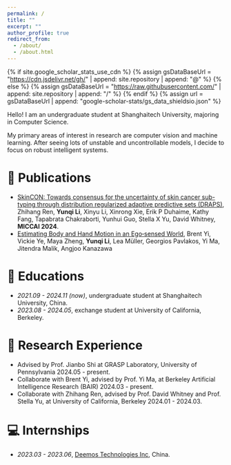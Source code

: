 ```yaml
---
permalink: /
title: ""
excerpt: ""
author_profile: true
redirect_from: 
  - /about/
  - /about.html
---
```


{% if site.google_scholar_stats_use_cdn %}
{% assign gsDataBaseUrl = "https://cdn.jsdelivr.net/gh/" | append: site.repository | append: "@" %}
{% else %}
{% assign gsDataBaseUrl = "https://raw.githubusercontent.com/" | append: site.repository | append: "/" %}
{% endif %}
{% assign url = gsDataBaseUrl | append: "google-scholar-stats/gs_data_shieldsio.json" %}

<span class='anchor' id='about-me'></span>

Hello! I am an undergraduate student at Shanghaitech University, majoring in Computer Science.

My primary areas of interest in research are computer vision and machine learning. After seeing lots of unstable and uncontrollable models, I decide to focus on robust intelligent systems.


<!-- # 🔥 News
- *2022.02*: &nbsp;🎉🎉 Lorem ipsum dolor sit amet, consectetur adipiscing elit. Vivamus ornare aliquet ipsum, ac tempus justo dapibus sit amet. 
- *2022.02*: &nbsp;🎉🎉 Lorem ipsum dolor sit amet, consectetur adipiscing elit. Vivamus ornare aliquet ipsum, ac tempus justo dapibus sit amet.  -->

# 📝 Publications 

<!-- <div class='paper-box'><div class='paper-box-image'><div><div class="badge">MICCAI 2024</div><img src='images/500x300.png' alt="sym" width="100%"></div></div> -->
<!-- <div class='paper-box-text' markdown="1">

[SkinCON: Towards consensus for the uncertainty of skin cancer sub-typing through distribution regularized adaptive predictive sets (DRAPS)](https://web.eecs.umich.edu/~stellayu/publication/doc/2024skinMICCAI.pdf)

Zhihang Ren, **Yunqi Li**, Xinyu Li, Xinrong Xie, Erik P Duhaime, Kathy Fang, Tapabrata Chakraborti, Yunhui Guo, Stella X Yu, David Whitney -->

<!-- [**Project**](https://scholar.google.com/citations?view_op=view_citation&hl=en&user=raTNMIwAAAAJ&citation_for_view=raTNMIwAAAAJ:MXK_kJrjxJIC) <strong><span class='show_paper_citations' data='DhtAFkwAAAAJ:ALROH1vI_8AC'></span></strong>
- Lorem ipsum dolor sit amet, consectetur adipiscing elit. Vivamus ornare aliquet ipsum, ac tempus justo dapibus sit amet. 
</div> -->
</div>

- [SkinCON: Towards consensus for the uncertainty of skin cancer sub-typing through distribution regularized adaptive predictive sets (DRAPS)](https://web.eecs.umich.edu/~stellayu/publication/doc/2024skinMICCAI.pdf), Zhihang Ren, **Yunqi Li**, Xinyu Li, Xinrong Xie, Erik P Duhaime, Kathy Fang, Tapabrata Chakraborti, Yunhui Guo, Stella X Yu, David Whitney, **MICCAI 2024**.
- [Estimating Body and Hand Motion in an Ego‑sensed World](https://arxiv.org/pdf/2410.03665), Brent Yi, Vickie Ye, Maya Zheng, **Yunqi Li**, Lea Müller, Georgios Pavlakos, Yi Ma, Jitendra Malik, Angjoo Kanazawa

<!-- # 🎖 Honors and Awards
- *2021.10* Lorem ipsum dolor sit amet, consectetur adipiscing elit. Vivamus ornare aliquet ipsum, ac tempus justo dapibus sit amet. 
- *2021.09* Lorem ipsum dolor sit amet, consectetur adipiscing elit. Vivamus ornare aliquet ipsum, ac tempus justo dapibus sit amet.  -->

# 📖 Educations
- *2021.09 - 2024.11 (now)*, undergraduate student at Shanghaitech University, China.
- *2023.08 - 2024.05*, exchange student at University of California, Berkeley.

<!-- # 💬 Invited Talks
- *2021.06*, Lorem ipsum dolor sit amet, consectetur adipiscing elit. Vivamus ornare aliquet ipsum, ac tempus justo dapibus sit amet. 
- *2021.03*, Lorem ipsum dolor sit amet, consectetur adipiscing elit. Vivamus ornare aliquet ipsum, ac tempus justo dapibus sit amet.  \| [\[video\]](https://github.com/) -->

<!-- research -->
# 🧠 Research Experience
- Advised by Prof. Jianbo Shi at GRASP Laboratory, University of Pennsylvania 2024.05 - present.
- Collaborate with Brent Yi, advised by Prof. Yi Ma, at Berkeley Artificial Intelligence Research (BAIR) 2024.03 - present.
- Collaborate with Zhihang Ren, advised by Prof. David Whitney and Prof. Stella Yu, at University of California, Berkeley 2024.01 - 2024.03.

# 💻 Internships
- *2023.03 - 2023.06*, [Deemos Technologies Inc](https://www.deemos.com/), China.